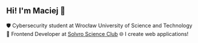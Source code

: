 ## Hi! I'm Maciej 👋

🛡️ Cybersecurity student at Wrocław University of Science and Technology
📝 Frontend Developer at [Solvro Science Club](https://github.com/Solvro)
🌐 I create web applications!
